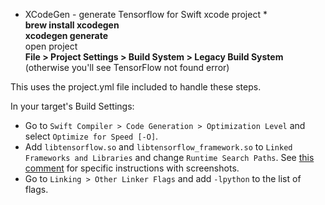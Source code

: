 
* XCodeGen - generate Tensorflow for Swift xcode project *             
**brew install xcodegen**    
**xcodegen generate**    
open project    
**File > Project Settings > Build System > Legacy Build System** (otherwise you'll see TensorFlow not found error)    



This uses the project.yml file included to handle these steps. 

  In your target's Build Settings:
   * Go to `Swift Compiler > Code Generation > Optimization Level` and select `Optimize for Speed [-O]`.
   * Add `libtensorflow.so` and `libtensorflow_framework.so` to `Linked Frameworks and Libraries` and change `Runtime Search Paths`.
     See [this comment](https://github.com/tensorflow/swift/issues/10#issuecomment-385167803) for specific instructions with screenshots.
   * Go to `Linking > Other Linker Flags` and add `-lpython` to the list of flags.
